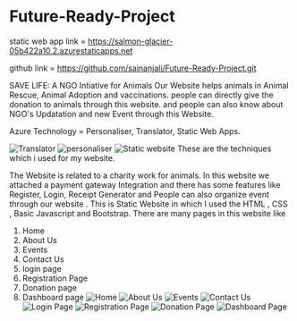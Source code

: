 # Future-Ready-Project

static web app link = https://salmon-glacier-05b422a10.2.azurestaticapps.net

github link = https://github.com/sainanjali/Future-Ready-Project.git

SAVE LIFE: A NGO Intiative for Animals
Our Website helps animals in Animal Rescue, Animal Adoption and vaccinations. people can directly give the donation to animals through this website. and people can also know about NGO's Updatation and new Event through this Website.

Azure Technology =
Personaliser, Translator, Static Web Apps.

![Translator](https://user-images.githubusercontent.com/78741655/198101547-260304b7-6826-4fca-9c50-6ed0cfcc8ae2.png)
![personaliser](https://user-images.githubusercontent.com/78741655/198101486-4fbde69f-82c0-41a6-a66a-cebce15cc1ef.png)
![Static website](https://user-images.githubusercontent.com/78741655/198101500-31942ca1-4909-4681-acde-35522914d811.png)
These are the techniques which i used for my website.

The Website is related to a charity work for animals. In this website we attached a payment gateway Integration and there has some features like Register, Login, Receipt Generator and People can also organize event through our website . This is Static Website in which I used the HTML , CSS , Basic Javascript and Bootstrap.
There are many pages in this website like
1. Home
2. About Us
3. Events
4. Contact Us
5. login page
6. Registration Page
7. Donation page
8. Dashboard page
![Home](https://user-images.githubusercontent.com/78741655/198101904-46d3c808-4a4a-4478-bcdc-1501e7277c84.png)
![About Us](https://user-images.githubusercontent.com/78741655/198102081-d67e9769-f8c4-4773-a8eb-37b190f5b41f.png)
![Events](https://user-images.githubusercontent.com/78741655/198102221-cb6ca0e6-38a7-483b-bd16-ae95172690e3.png)
![Contact Us](https://user-images.githubusercontent.com/78741655/198102377-afbb1093-b910-4beb-ad45-4f3bf1fb2c1e.png)
![Login Page](https://user-images.githubusercontent.com/78741655/198102517-0b4778ff-90b3-41d8-855b-b4d41696ec33.png)
![Registration Page](https://user-images.githubusercontent.com/78741655/198102607-29fb1631-b4ff-40ab-a12b-dcb1fd6a8d78.png)
![Donation Page](https://user-images.githubusercontent.com/78741655/198102756-0922256c-0927-4c29-a4dc-d6e9e811e1cb.png)
![Dashboard Page](https://user-images.githubusercontent.com/78741655/198102915-a50edf28-d9b8-4444-91f8-e4ea1c77c557.png)











